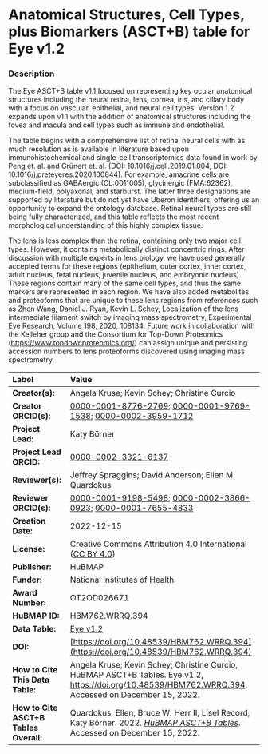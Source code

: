 # Anatomical Structures, Cell Types, plus Biomarkers (ASCT+B) table for Eye v1.2

### Description
The Eye ASCT+B table v1.1 focused on representing key ocular anatomical structures including the neural retina, lens, cornea, iris, and ciliary body with a focus on vascular, epithelial, and neural cell types. Version 1.2 expands upon v1.1 with the addition of anatomical structures including the fovea and macula and cell types such as immune and endothelial. 

The table begins with a comprehensive list of retinal neural cells with as much resolution as is available in literature based upon immunohistochemical and single-cell transcriptomics data found in work by Peng et. al. and Grünert et. al. (DOI: 10.1016/j.cell.2019.01.004, DOI: 10.1016/j.preteyeres.2020.100844). For example, amacrine cells are subclassified as GABAergic (CL:0011005), glycinergic (FMA:62362), medium-field, polyaxonal, and starburst.  The latter three designations are supported by literature but do not yet have Uberon identifiers, offering us an opportunity to expand the ontology database. Retinal neural types are still being fully characterized, and this table reflects the most recent morphological understanding of this highly complex tissue. 

The lens is less complex than the retina, containing only two major cell types. However, it contains metabolically distinct concentric rings. After discussion with multiple experts in lens biology, we have used generally accepted terms for these regions (epithelium, outer cortex, inner cortex, adult nucleus, fetal nucleus, juvenile nucleus, and embryonic nucleus). These regions contain many of the same cell types, and thus the same markers are represented in each region. We have also added metabolites and proteoforms that are unique to these lens regions from references such as Zhen Wang, Daniel J. Ryan, Kevin L. Schey, Localization of the lens intermediate filament switch by imaging mass spectrometry, Experimental Eye Research, Volume 198, 2020, 108134. Future work in collaboration with the Kelleher group and the Consortium for Top-Down Proteomics (https://www.topdownproteomics.org/) can assign unique and persisting accession numbers to lens proteoforms discovered using imaging mass spectrometry. 


| Label | Value |
| :------------- |:-------------|
| **Creator(s):** | Angela Kruse; Kevin Schey; Christine Curcio |
| **Creator ORCID(s):** | [0000-0001-8776-2769](https://orcid.org/0000-0001-8776-2769); [0000-0001-9769-1538](https://orcid.org/0000-0001-9769-1538); [0000-0002-3959-1712](https://orcid.org/0000-0002-3959-1712) |
| **Project Lead:** | Katy B&ouml;rner |
| **Project Lead ORCID:** | [0000-0002-3321-6137](https://orcid.org/0000-0002-3321-6137) |
| **Reviewer(s):**| Jeffrey Spraggins; David Anderson; Ellen M. Quardokus|
| **Reviewer ORCID(s):**|[0000-0001-9198-5498](https://orcid.org/0000-0001-9198-5498); [0000-0002-3866-0923](https://orcid.org/0000-0002-3866-0923); [0000-0001-7655-4833](https://orcid.org/0000-0001-7655-4833)|
| **Creation Date:** | 2022-12-15 |
| **License:** | Creative Commons Attribution 4.0 International ([CC BY 4.0](https://creativecommons.org/licenses/by/4.0/)) |
| **Publisher:** | HuBMAP |
| **Funder:** | National Institutes of Health |
| **Award Number:** | OT2OD026671 |
| **HuBMAP ID:** |HBM762.WRRQ.394 |
| **Data Table:** |[Eye v1.2](https://hubmapconsortium.github.io/ccf-releases/v1.3/asct-b/asct-b-vh-eye.csv) |
| **DOI:** | [https://doi.org/10.48539/HBM762.WRRQ.394](https://doi.org/10.48539/HBM762.WRRQ.394) |
| **How to Cite This Data Table:** |  Angela Kruse; Kevin Schey; Christine Curcio, HuBMAP ASCT+B Tables. Eye v1.2, https://doi.org/10.48539/HBM762.WRRQ.394, Accessed on December 15, 2022. |
| **How to Cite ASCT+B Tables Overall:** | Quardokus, Ellen, Bruce W. Herr II, Lisel Record, Katy B&ouml;rner. 2022. [*HuBMAP ASCT+B Tables*](https://humanatlas.io/asctb-tables). Accessed on December 15, 2022.|
